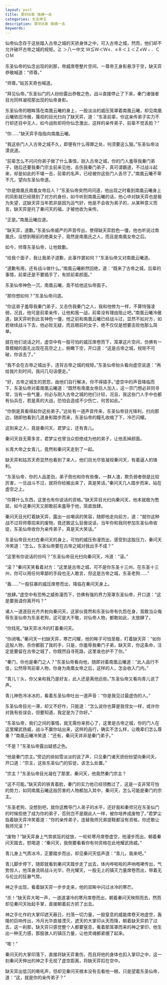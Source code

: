 ```yaml
---
layout: post
title: 第956章 强横一击
categories: 太古神王
description: 第956章 强横一击
keywords:
---
```


仙帝仙念存于这些踏入古帝之城的天骄身体之中，可入古帝之城，然而，他们却不允许破坏古帝之城的规矩。≧ ＞八一中文  Ｗ≦Ｗ＜Ｗ≤．≤８＜１＜Ｚ≤Ｗ﹤．ＣＯＭ

东圣仙帝的仙念出现的刹那，帝威席卷整片空间，一尊帝王身影悬浮于空，缺天弈恭敬喊道：“师尊。”

“师尊。”姑苏天奇也喊道。

“拜见仙帝。”东圣仙门的人纷纷露出恭敬之色，战斗直接停止了下来，秦门诸强者目光同样凝视那出现的仙帝身影。

东圣仙帝的眼眸落在南凰云曦的身上，一股淡淡的威压笼罩着南凰云曦，却见南凰云曦依旧冷傲，蔑视的目光扫向了缺天弈，道：“东圣前辈，你这亲传弟子实力不行却还目中无人，如今战败却将你仙念激出，这样的亲传弟子，前辈不觉丢脸？”

“你……”缺天弈手指指向南凰云曦。

“我这些门人入古帝之城不久，即便有什么得罪之处，何须要这么狠。”东圣仙帝淡漠说道。

“前辈怎么不问问你弟子做了什么事情，刚入古帝之城，你的门人羞辱我秦门弟子，随后还要我秦门宗主前来见他，击伤我秦门弟子，真可谓霸道，不过战斗起来，却是如此的不堪一击，前辈的名声，已经被你这些门人丢尽了。”南凰云曦不卑不亢，望向东圣仙帝道。

“你是南凰氏南凰女帝后人？”东圣仙帝突然间问道，他出现之时看到南凰云曦身上的凤影就已经猜到了对方的身份，如今听到南凰云曦的话，他心中对缺天弈也是极为失望，这缺天弈当年若非是因为运气好，他是不会收为弟子的，从某种意义而言，缺天弈是托了秦问天的福，才被他收为亲传。

“正是。”南凰云曦应道。

“缺天弈，道歉。”东圣仙帝威严的声音传出，使得缺天弈脸色一僵，他也听说过南凰氏，没想到眼前的绝美女子，竟然是南凰氏之人，而且是南凰女帝之后。

如今，师尊东圣仙帝，让他致歉。

“给我个面子，我让我弟子道歉，此事作罢如何？”东圣仙帝又对南凰云曦道。

“道歉有用，还有战斗做什么。”南凰云曦断然回绝，道：“既来了古帝之城，后辈的事情，前辈还是不要插手了，有损前辈颜面。”

东圣仙帝神色一沉，南凰云曦，竟不给他这仙帝面子。

“那你想如何？”东圣仙帝问道。

“你这弟子羞辱我秦门弟子，又击伤我秦门之人，我和他修为一样，不算恃强凌弱，况且，他可是前辈亲传，让他和我一战，前辈没有理由阻止吧。”南凰云曦冷傲道，缺天弈听到此言神色一僵，他之前和南凰云曦已经战斗过，显然不如对方，如若继续战斗下去，他必败无疑，而且眼前的女子，绝不仅仅是想要击败他那么简单。

就在他们说话之时，虚空中有一股可怕的威压席卷而下，笼罩这片空间，仿佛有一尊模糊的面孔出现在高空之上，俯瞰下空，开口道：“这是古帝之城，规矩不可破，你该去了。”

“我不会在古帝之城出手，违背古帝之城的规矩。”东圣仙帝抬头看向虚空说道：“再给我片刻时间，我问几句话便走。”

“好，古帝之城生的恩怨，由他们自行解决，你不得插手。”虚空中的声音降临而下，东圣仙帝对着南凰云曦道：“既然有南凰女帝后人加入，这一宗门想必非同寻常，当有一些气量，何必与刚入古帝之城的他们计较，况且，我这些门人手中也都有仙兵在，若是真的大战，恐怕会造成不少伤亡，何苦如此。”

“你倒是真看得起你这些弟子。”远处有一道声音传来，东圣仙帝目光锋利，扫向那边，随即他看到几道身影踏步而来，东圣仙帝的瞳孔收缩了下，冷芒闪耀。

这到来之人，竟是秦问天、君梦尘，还有青儿。

秦问天自无需多言，君梦尘也曾当众拒绝成为他的弟子，让他丢掉颜面。

长青大帝之女青儿，竟然和秦问天走到了一起。

缺天弈和姑苏天奇显然也看到了来人，他们目光尽皆凝视秦问天，有着逼人的锋利。

“东圣仙帝，你的人品差劲，弟子倒也和你有些像，一群人渣，欺负弱者倒是比较厉害，一旦战斗不过，就将你给搬出来了，真是笑话。”秦问天几人踏步而来，站在虚空之上。

“你算什么东西，这里也有你说话的资格。”缺天弈目光扫向秦问天，他本就极为憋屈，如今这秦问天又胆敢前来羞辱于他，简直放肆。

秦问天目光盯着缺天弈，露出一丝嘲讽的笑容，随即他走向前方，道：“就你这种战不过将师尊招来的废物，竟还敢这么狂傲说话，当年你和我同参加东圣仙帝收徒，东圣仙帝收你为亲传弟子，真是天大笑话。”

东圣仙帝目光扫在秦问天的身上，可怕的威压弥漫而出，感受到这股压力，秦问天冷笑道：“怎么，东圣仙帝要在古帝之城对我出手不成？”

“这里有你说话的份吗？”东圣仙帝目光扫向秦问天，冷道：“滚。”

“滚？”秦问天笑看着对方：“这里是古帝之城，可不是你东圣十三州，在东圣十三州，你可以用任何卑鄙的手段也无人敢言，但这是古帝之城，东圣老狗……”

“轰……”一股狂暴的威压席卷而出，降临在秦问天身上。

“放肆。”虚空中有恐怖之威弥漫而下，仿佛有强的界力笼罩东圣仙帝，开口道：“这是要我请你离开吗？”

诸人一道道目光齐齐射向秦问天，这家伙竟然和东圣仙帝有仇怨在身，竟敢当众侮辱东圣仙帝为东圣老狗，这可是大不敬，对仙帝人物，都敢如此，太放肆了。

“你找死。”缺天弈冰冷的盯着秦问天。

“你闭嘴。”秦问天一扫缺天弈，寒芒闪耀，他的眸子可怕至极，盯着缺天弈：“如你这般人物，杀你都脏了我的手，只是，你羞辱我秦门子弟，缺天弈，你这条命，注定是要留在古帝之城了，你既然自寻死路，这里谁也护不了你。”

“秦门，你也是秦门之人？”东圣仙帝看向他，随即对着南凰云曦道：“此人品行不佳，公然辱骂前辈人物，你身为南凰女帝之后，这样的人，怎会收入门内。”

“青儿丫头，你父亲和我乃是好友，此人还是离他远些。”东圣仙帝又看向青儿说了声。

青儿神色冷冰冰的，看着东圣仙帝吐出一道声音：“你是我见过最虚伪的人。”

东圣仙帝目光一滞，却又不好作，只能道：“怎么说你也算是我侄女一样，或许你对我有些误会，但要知道，我定是为了你好。”

“东圣仙帝，我们之间的事情，就无需你来担心了，这里是古帝之城，你的门人在这里耀武扬威，战斗不赢你站出来，这样的品行，确实不怎么样，让晚辈们怎么尊重？”南凰云曦冷笑道：“还有，秦问天并非是秦门弟子。”

“不是？”东圣仙帝露出疑惑之色。

“他是秦门宗主。”旁边的徐如雪淡淡的说了声，只见秦门诸天骄纷纷望向秦问天，开口道：“宗主，这些东圣仙门的狂徒，该怎么处置。”

“宗主？”东圣仙帝目光凝在了那里，秦问天，他竟然秦门宗主？

“这不可能。”缺天弈的铁青着脸，秦门的实力他已经领教过了，这是一支非常可怕的势力，如同南凰云曦这般厉害的人物都加入其中，秦问天，怎么可能是秦门的宗主。

“东圣老狗，没想到吧，就你这教导门人弟子的水平，还好我和秦师兄在东圣仙门的时候拒绝了成为你的弟子，否则岂不是跟此人一样，被你培养成废物了。”君梦尘指着缺天弈冷笑着道：“你的亲传弟子，连替我师兄弟提鞋都没有资格，你还敢让我师兄滚？”

“废物？”缺天弈身上气势疯狂的绽放，一轮轮寒月席卷虚空，他漫步而出，朝着秦问天踏去，怒喝道：“秦问天，我倒要看看你有何资格在此地耀武扬威。”

青儿身上气质冰冷，正要踏步而出，却见秦问天低声道：“青儿，我来吧。”

青儿脚步停下，随即就看到秦问天踏步走了出去，体内哗啦啦的声响咆哮传出，气势惊人，他浑身流转战斗光华，符光耀天，一股无上的镇灭力量席卷而出，带着无与伦比的狂暴气势。

神之手出现，看着缺天弈一步步走来，他的双眸中闪过冰冷的寒芒。

“杀！”缺天弈大喝一声，一道道凄冷的寒月席卷而出，朝着秦问天映照而去，然而却见秦问天抬起手掌，直接朝着前方抓了出去。

神之手化作的大掌印遮天蔽日，扫荡一切力量，一股窒息的威能席卷天地虚空，轰隆的巨响传出，冷月光华直接湮灭，遮天的大掌印从天而降，朝着缺天弈抓了过去，这一刹那，缺天弈只感觉整个人都要窒息，看着那笼罩而来的神之掌印，他生出一种无力感，那股骇人的镇压力量，让他灵魂都紧绷了起来。

“嘭！”

秦问天的大掌印落下，直接将缺天弈重伤，而且将他的身体也扣入掌印之中，这一刻秦问天伸出的神之手无视了虚空距离，将缺天弈扣在空中。

缺天弈出低沉的嘶吼声，但却见秦问天根本没有去看他一眼，只是望着东圣仙帝，道：“这，就是你的亲传弟子？”

